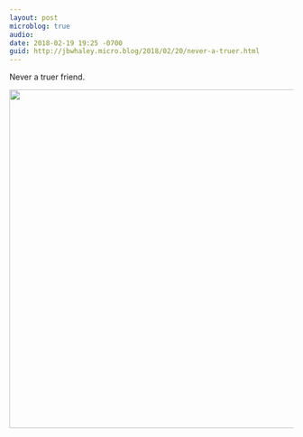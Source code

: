 ```yaml
---
layout: post
microblog: true
audio: 
date: 2018-02-19 19:25 -0700
guid: http://jbwhaley.micro.blog/2018/02/20/never-a-truer.html
---
```

Never a truer friend.

<img src="http://www.jarrodwhaley.com/uploads/2018/d52398d9ef.jpg" width="600" height="600" />
